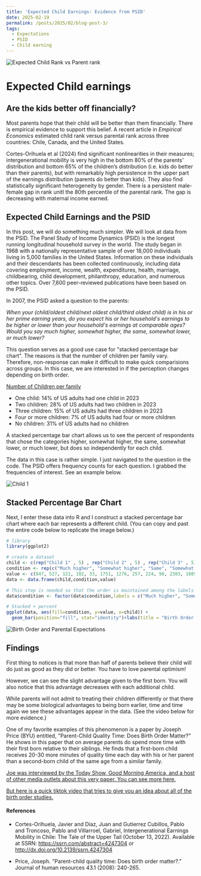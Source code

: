 ```yaml
---
title: 'Expected Child Earnings: Evidence from PSID'
date: 2025-02-19
permalink: /posts/2025/02/blog-post-3/
tags:
  - Expectations
  - PSID
  - Child earning
---
```

![Expected Child Rank vs Parent rank](https://media.springernature.com/lw1200/springer-static/image/art%3A10.1007%2Fs00181-024-02607-x/MediaObjects/181_2024_2607_Fig1_HTML.png)

# Expected Child earnings
## Are the kids better off financially?
Most parents hope that their child will be better than them financially. There is empirical evidence to support this belief. A recent article in *Empirical Economics* estimated child rank versus parental rank across three countries: Chile, Canada, and the United States.

Cortes-Orihuela et al (2024) find significant nonlinearities in their measures; intergenerational mobility is very high in the bottom 80% of the parents’ distribution and bottom 65% of the children’s distribution (i.e. kids do better than their parents), but with remarkably high persistence in the upper part of the earnings distribution (parents do better than kids). They also find statistically significant heterogeneity by gender. There is a persistent male-female gap in rank unitl the 80th percentile of the parental rank. The gap is decreasing with maternal income earned.

## Expected Child Earnings and the PSID
In this post, we will do something much simpler. We will look at data from the PSID. The Panel Study of Income Dynamics (PSID) is the longest running longitudinal household survey in the world. The study began in 1968 with a nationally representative sample of over 18,000 individuals living in 5,000 families in the United States. Information on these individuals and their descendants has been collected continuously, including data covering employment, income, wealth, expenditures, health, marriage, childbearing, child development, philanthropy, education, and numerous other topics. Over 7,600 peer-reviewed publications have been based on the PSID.

In 2007, the PSID asked a question to the parents:

*When your (child/oldest child/next oldest child/third oldest child) is in his or her prime earning years, do you expect his or her household's earnings to be higher or lower than your household's earnings at comparable ages? Would you say much higher, somewhat higher, the same, somewhat lower, or much lower?*

This question serves as a good use case for "stacked percentage bar chart". The reasons is that the number of children per family vary. Therefore, non-response can make it difficult to make quick comparisions across groups. In this case, we are interested in if the perception changes depending on birth order.

[Number of Children per family](https://news.gallup.com/poll/511238/americans-preference-larger-families-highest-1971.aspx#:~:text=In%20all%2C%2031%25%20of%20U.S.,and%20three%20children%20is%20ideal.)
- One child: 14% of US adults had one child in 2023
- Two children: 28% of US adults had two children in 2023
- Three children: 15% of US adults had three children in 2023
- Four or more children: 7% of US adults had four or more children
- No children: 31% of US adults had no children

A stacked percentage bar chart allows us to see the percent of respondents that chose the categories higher, somewhat higher, the same, somewhat lower, or much lower, but does so independently for each child.

The data in this case is rather simple. I just navigated to the question in the code. The PSID offers frequency counts for each question. I grabbed the frequencies of interest. See an example below.

![Child 1](https://prof-fernandez.github.io/files/psidq1.png)

## Stacked Percentage Bar Chart
Next, I enter these data into R and I construct a stacked percentage bar chart where each bar represents a different child. (You can copy and past the entire code below to replicate the image below.)

```r
# library
library(ggplot2)

# create a dataset
child <- c(rep("Child 1" , 5) , rep("Child 2" , 5) , rep("Child 3" , 5))
condition <- rep(c("Much higher", "Somewhat higher", "Same", "Somewhat lower", "Much lower"), 3)
value <- c(847, 527, 121, 102, 33, 1751, 1276, 257, 224, 90, 2383, 1889, 338, 334, 131)
data <- data.frame(child,condition,value)

# This step is needed so that the order is maintained among the labels
data$condition <- factor(data$condition,labels = c("Much higher", "Somewhat higher", "Same", "Somewhat lower", "Much lower"))

# Stacked + percent
ggplot(data, aes(fill=condition, y=value, x=child)) + 
  geom_bar(position="fill", stat="identity")+labs(title = "Birth Order and Income Expectations")+ylab("Percent")+xlab("Birth Order")+theme_minimal()
```
![Birth Order and Parental Expectations](https://prof-fernandez.github.io/files/birth_order_exp.jpg)
## Findings
First thing to notices is that more than half of parents believe their child will do just as good as they did or better. You have to love parental optimism!

However, we can see the slight advantage given to the first born. You will also notice that this advantage decreases with each additional child. 

While parents will not admit to treating their children differently or that there may be some biological advantages to being born earlier, time and time again we see these advantages appear in the data. (See the video below for more evidence.) 

One of my favorite examples of this phenomenon is a paper by Joseph Price (BYU) entitled, "Parent-Child Quality Time: Does Birth Order Matter?" He shows in this paper that on average parents do spend more time with their first born relative to their siblings.  He finds that a first-born child receives 20-30 more minutes of quality time each day with his or her parent than a second-born child of the same age from a similar family.

[Joe was interviewed by the Today Show, Good Morning America, and a host of other media outlets about this very paper. You can see more here.](https://news.byu.edu/news/birth-order-study-its-about-time)

[But here is a quick tiktok video that tries to give you an idea about all of the birth order studies.](https://www.tiktok.com/@mrcultdaddy/video/7420895101473344798)


#### References
- Cortes-Orihuela, Javier and Díaz, Juan and Gutierrez Cubillos, Pablo and Troncoso, Pablo and Villarroel, Gabriel, Intergenerational Earnings Mobility in Chile: The Tale of the Upper Tail (October 13, 2022). Available at SSRN: https://ssrn.com/abstract=4247304 or http://dx.doi.org/10.2139/ssrn.4247304

- Price, Joseph. "Parent-child quality time: Does birth order matter?." Journal of human resources 43.1 (2008): 240-265.
